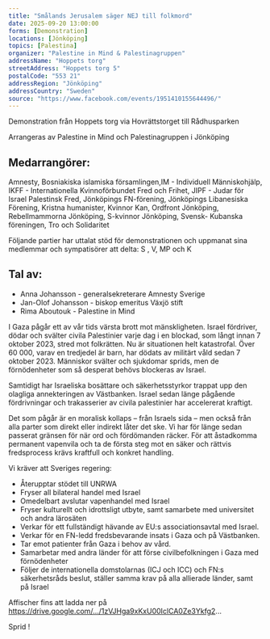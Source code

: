 ```yaml
---
title: "Smålands Jerusalem säger NEJ till folkmord"
date: 2025-09-20 13:00:00
forms: [Demonstration]
locations: [Jönköping]
topics: [Palestina]
organizer: "Palestine in Mind & Palestinagruppen"
addressName: "Hoppets torg"
streetAddress: "Hoppets torg 5"
postalCode: "553 21"
addressRegion: "Jönköping"
addressCountry: "Sweden"
source: "https://www.facebook.com/events/1951410155644496/"
---
```

Demonstration från Hoppets torg via Hovrättstorget till Rådhusparken

Arrangeras av Palestine in Mind och Palestinagruppen i Jönköping

## Medarrangörer:

Amnesty, Bosniakiska islamiska församlingen,IM - Individuell Människohjälp, IKFF - Internationella Kvinnoförbundet Fred och Frihet, JIPF - Judar för Israel Palestinsk Fred, Jönköpings FN-förening, Jönköpings Libanesiska Förening, Kristna humanister, Kvinnor Kan, Ordfront Jönköping, Rebellmammorna Jönköping, S-kvinnor Jönköping, Svensk- Kubanska föreningen, Tro och Solidaritet

Följande partier har uttalat stöd för demonstrationen och uppmanat sina medlemmar och sympatisörer att delta: S , V, MP och K

## Tal av:

- Anna Johansson - generalsekreterare Amnesty Sverige
- Jan-Olof Johansson - biskop emeritus Växjö stift
- Rima Aboutouk - Palestine in Mind

I Gaza pågår ett av vår tids värsta brott mot mänskligheten. Israel fördriver, dödar och svälter civila Palestinier varje dag i en blockad, som långt innan 7 oktober 2023, stred mot folkrätten. Nu är situationen helt katastrofal. Över 60 000, varav en tredjedel är barn, har dödats av militärt våld sedan 7 oktober 2023. Människor svälter och sjukdomar sprids, men de förnödenheter som så desperat behövs blockeras av Israel.

Samtidigt har Israeliska bosättare och säkerhetsstyrkor trappat upp den olagliga annekteringen av Västbanken. Israel sedan länge pågående fördrivningar och trakasserier av civila palestinier har accelererat kraftigt.

Det som pågår är en moralisk kollaps – från Israels sida – men också från alla parter som direkt eller indirekt låter det ske. Vi har för länge sedan passerat gränsen för när ord och fördömanden räcker. För att åstadkomma permanent vapenvila och ta de första steg mot en säker och rättvis fredsprocess krävs kraftfull och konkret handling.

Vi kräver att Sveriges regering:
- Återupptar stödet till UNRWA
- Fryser all bilateral handel med Israel
- Omedelbart avslutar vapenhandel med Israel
- Fryser kulturellt och idrottsligt utbyte, samt samarbete med universitet och andra lärosäten
- Verkar för ett fullständigt hävande av EU:s associationsavtal med Israel.
- Verkar för en FN-ledd fredsbevarande insats i Gaza och på Västbanken.
- Tar emot patienter från Gaza i behov av vård.
- Samarbetar med andra länder för att förse civilbefolkningen i Gaza med förnödenheter
- Följer de internationella domstolarnas (ICJ och ICC) och FN:s säkerhetsråds beslut, ställer samma krav på alla allierade länder, samt på Israel

Affischer fins att ladda ner på https://drive.google.com/.../1zVJHga9xKxU00IclCA0Ze3Ykfg2...

Sprid !